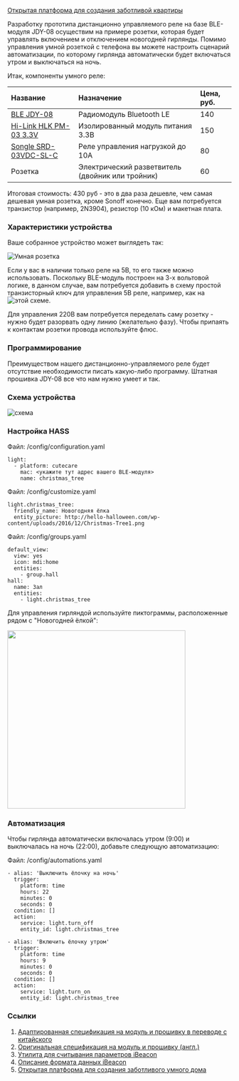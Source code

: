 [Открытая платформа для создания заботливой квартиры](http://cutecare.ru)

Разработку прототипа дистанционно управляемого реле на базе BLE-модуля JDY-08 осуществим на примере розетки, которая будет управлять включением и отключением новогодней гирлянды. Помимо управления умной розеткой с телефона вы можете настроить сценарий автоматизации, по которому гирлянда автоматически будет включаться утром и выключаться на ночь.

Итак, компоненты умного реле:

|Название|Назначение|Цена, руб.|
| :----------- |:----------- |:----------- |
|[BLE JDY-08](https://rover.ebay.com/rover/1/711-53200-19255-0/1?icep_id=114&ipn=icep&toolid=20004&campid=5338218090&mpre=https%3A%2F%2Fwww.ebay.com%2Fitm%2FBluetooth-4-0-BLE-Low-Power-CC2541-JDY-08-Support-Airsync-iBeacon-Module%2F322511962233%3FssPageName%3DSTRK%253AMEBIDX%253AIT%26_trksid%3Dp2057872.m2749.l2649)|Радиомодуль Bluetooth LE|140|
|[Hi-Link HLK PM-03 3.3V](https://rover.ebay.com/rover/1/711-53200-19255-0/1?icep_id=114&ipn=icep&toolid=20004&campid=5338218090&mpre=https%3A%2F%2Fwww.ebay.com%2Fitm%2FHLK-PM03-AC-DC-220V-to-3-3V-Step-Down-Buck-Isolated-Power-Supply-Module%2F311759562967%3FssPageName%3DSTRK%253AMEBIDX%253AIT%26_trksid%3Dp2057872.m2749.l2649)|Изолированный модуль питания 3.3В|150|
|[Songle SRD-03VDC-SL-C](https://rover.ebay.com/rover/1/711-53200-19255-0/1?icep_id=114&ipn=icep&toolid=20004&campid=5338218090&mpre=https%3A%2F%2Fwww.ebay.com%2Fitm%2F1pcs-SRD-03VDC-SL-C-3V-DC-SONGLE-Power-Relay-SRD-03VDC-SL-C-PCB-Type-SPDT%2F262337740956%3Fhash%3Ditem3d148c409c%3Ag%3AJyIAAOSwh-1W6Skv)|Реле управления нагрузкой до 10А|80|
|Розетка|Электрический разветвитель (двойник или тройник)|60|

Итоговая стоимость: 430 руб - это в два раза дешевле, чем самая дешевая умная розетка, кроме Sonoff конечно. Еще вам потребуется транзистор (например, 2N3904), резистор (10 кОм) и макетная плата.

### Характеристики устройства

Ваше собранное устройство может выглядеть так:

![Умная розетка](https://github.com/cutecare/cutecare-docs/blob/master/images/Smart-Socket-JDY-08.png?raw=true)

Если у вас в наличии только реле на 5В, то его также можно использовать. Поскольку BLE-модуль построен на 3-х вольтовой логике, в данном случае, вам потребуется добавить в схему простой транзисторный ключ для управления 5В реле, например, как на ![этой схеме](https://cutecare.readthedocs.io/ru/master/%D0%90%D0%B2%D1%82%D0%BE%D0%BF%D0%BE%D0%BB%D0%B8%D0%B2%20%D1%86%D0%B2%D0%B5%D1%82%D0%BE%D0%B2/).

Для управления 220В вам потребуется переделать саму розетку - нужно будет разорвать одну линию (желательно фазу). Чтобы припаять к контактам розетки провода используйте флюс.

### Программирование

Преимуществом нашего дистанционно-управляемого реле будет отсутствие необходимости писать какую-либо программу. Штатная прошивка JDY-08 все что нам нужно умеет и так.

### Схема устройства

![схема](https://github.com/cutecare/cutecare-docs/blob/master/images/Relay-JDY-08_bb.png?raw=true)

### Настройка HASS

Файл: /config/configuration.yaml
```
light:
  - platform: cutecare
    mac: <укажите тут адрес вашего BLE-модуля>
    name: christmas_tree
```

Файл: /config/customize.yaml
```
light.christmas_tree:
  friendly_name: Новогодняя ёлка
  entity_picture: http://hello-halloween.com/wp-content/uploads/2016/12/Christmas-Tree1.png
```

Файл: /config/groups.yaml
```
default_view:
  view: yes
  icon: mdi:home
  entities:
    - group.hall
hall:
  name: Зал
  entities:
    - light.christmas_tree
```

Для управления гирляндой используйте пиктограммы, расположенные рядом с "Новогодней ёлкой":

<img src="https://github.com/cutecare/cutecare-docs/blob/master/images/relay_jdy08.jpg?raw=true" width="400">

### Автоматизация

Чтобы гирлянда автоматически включалась утром (9:00) и выключалась на ночь (22:00), добавьте следующую автоматизацию:

Файл: /config/automations.yaml
```
- alias: 'Выключить ёлочку на ночь'
  trigger:
    platform: time
    hours: 22
    minutes: 0
    seconds: 0
  condition: []
  action:
    service: light.turn_off
    entity_id: light.christmas_tree

- alias: 'Включить ёлочку утром'
  trigger:
    platform: time
    hours: 9
    minutes: 0
    seconds: 0
  condition: []
  action:
    service: light.turn_on
    entity_id: light.christmas_tree
```

### Ссылки

1. [Адаптированная спецификация на модуль и прошивку в переводе с китайского](https://github.com/kichMan/JDY-08)
2. [Оригинальная спецификация на модуль и прошивку (англ.)](https://fccid.io/2AM2YJDY-08/User-Manual/User-Manual-3511895.pdf)
3. [Утилита для считывания параметров iBeacon](http://developer.radiusnetworks.com/ibeacon/idk/ibeacon_scan)
4. [Описание формата данных iBeacon](https://kvurd.com/blog/tilt-hydrometer-ibeacon-data-format/)
5. [Открытая платформа для создания заботливого умного дома](http://cutecare.ru)

